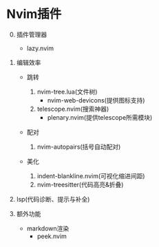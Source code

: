 # Nvim插件
0. 插件管理器
    - lazy.nvim

1. 编辑效率
    - 跳转
        1. nvim-tree.lua(文件树)
            - nvim-web-devicons(提供图标支持)
        2. telescope.nvim(搜索神器)
            - plenary.nvim(提供telescope所需模块)

    - 配对
        1. nvim-autopairs(括号自动配对)

    - 美化
        1. indent-blankline.nvim(可视化缩进间距)
        2. nvim-treesitter(代码高亮&折叠)
    <!-- - buffer标签 -->
    <!--     - bufferline -->
    <!-- - 底部状态栏 -->
    <!--     - lualine -->
    <!-- - 括号配对 -->
    <!--     - nvim-surround -->
    <!-- - 快速移动 -->
    <!--     - hop  -->
    <!-- - 多文件查找替换 -->
    <!--     - grug-far  -->

2. lsp(代码诊断、提示与补全)
    <!-- - mason -->
    <!--     - nvim-lspconfig -->
    <!--     - mason-lspconfig -->
    <!-- - lspsaga -->
    <!-- - blink -->
    <!--     - friendly-snippets -->

3. 额外功能
    - markdown渲染
        - peek.nvim
        <!-- - img-clip -->
    <!-- - 异步执行 -->
    <!--     - asyncrun -->
